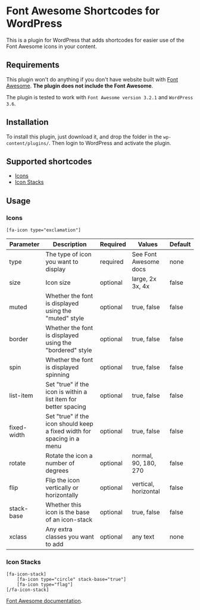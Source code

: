 Font Awesome Shortcodes for WordPress
===

This is a plugin for WordPress that adds shortcodes for easier use of the Font Awesome icons in your content.

## Requirements
This plugin won't do anything if you don't have website built with [Font Awesome](http://fortawesome.github.io/Font-Awesome/). **The plugin does not include the Font Awesome**.

The plugin is tested to work with ```Font Awesome version 3.2.1``` and ```WordPress 3.6```.

## Installation
To install this plugin, just download it, and drop the folder in the ```wp-content/plugins/```. Then login to WordPress and activate the plugin.

## Supported shortcodes

* [Icons](#icons)
* [Icon Stacks](#icon-stacks)

## Usage

### Icons
	[fa-icon type="exclamation"]

Parameter | Description | Required | Values | Default
--- | --- | --- | --- | ---
type | The type of icon you want to display | required | See Font Awesome docs | none
size | Icon size | optional | large, 2x 3x, 4x | false
muted | Whether the font is displayed using the "muted" style | optional | true, false | false
border | Whether the font is displayed using the "bordered" style | optional | true, false | false
spin | Whether the font is displayed spinning | optional | true, false | false
list-item | Set "true" if the icon is within a list item for better spacing | optional | true, false | false
fixed-width | Set "true" if the icon should keep a fixed width for spacing in a menu | optional | true, false | false
rotate | Rotate the icon a number of degrees | optional | normal, 90, 180, 270 | false
flip | Flip the icon vertically or horizontally | optional | vertical, horizontal | false
stack-base | Whether this icon is the base of an icon-stack | optional | true, false | false
xclass | Any extra classes you want to add | optional | any text | none


### Icon Stacks
	[fa-icon-stack] 
        [fa-icon type="circle" stack-base="true"]
        [fa-icon type="flag"]
    [/fa-icon-stack]

[Font Awesome documentation](http://fortawesome.github.io/Font-Awesome/examples/).


